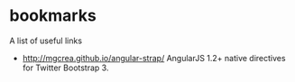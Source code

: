 bookmarks
=========

A list of useful links

* http://mgcrea.github.io/angular-strap/ AngularJS 1.2+ native directives for Twitter Bootstrap 3.
